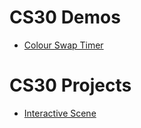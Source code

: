# CS30 Demos
- [Colour Swap Timer](00-colour-time-swap)

# CS30 Projects
- [Interactive Scene](interactive-scene)